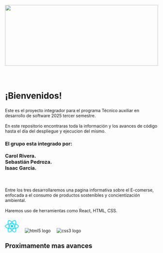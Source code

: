 
<div align="center">
  <img height="200" width="100%"
src="https://cdn.vectorstock.com/i/preview-1x/40/15/banner-software-development-programming-web-site-vector-38004015.jpg"  />
</div>

###

<br clear="both">

<h1 align="left">¡Bienvenidos!</h1>

###

<p align="left">Este es el proyecto integrador para el programa Técnico auxiliar en desarrollo de software 2025 tercer semestre.<br><br>En este repositorio encontraras toda la información y los avances de código hasta el día del despliegue y ejecucion del mismo.</p>

###

<div align="left">
</div>

###

<h3 align="left">El grupo esta integrado por:<br> <br>Carol Rivera.<br>Sebastián Pedroza.<br>Isaac Garcia.<br></h3>

###

<br clear="both">

<p align="left">Entre los tres desarrollaremos una pagina informativa sobre el E-comerse, enfocada a el consumo de productos sostenibles y concientización ambiental. <br><br>Haremos uso de herramientas como React, HTML, CSS.</p>

###

<!-- <img align="right" height="200" src=""  /> -->

###

<div align="left">
  <img src="src/assets/react.svg" height="40" alt="React logo"  />
  <img width="12" />
  <img src="https://cdn.jsdelivr.net/gh/devicons/devicon/icons/html5/html5-original.svg" height="40" alt="html5 logo"  />
  <img width="12" />
  <img src="https://cdn.jsdelivr.net/gh/devicons/devicon/icons/css3/css3-original.svg" height="40" alt="css3 logo"  />
</div>

###

<h2 align="left">Proximamente mas avances</h2>

###
